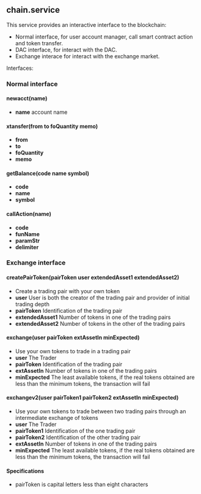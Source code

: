 ## chain.service

This service provides an interactive interface to the blockchain:

- Normal interface, for user account manager, call smart contract action and token transfer.
- DAC interface, for interact with the DAC.
- Exchange interace for interact with the exchange market.

Interfaces:

### Normal interface

#### newacct(name)

- **name** account name

#### xtansfer(from to foQuantity memo)

- **from**
- **to**
- **foQuantity**
- **memo**

#### getBalance(code name symbol)

- **code**
- **name**
- **symbol**

#### callAction(name)

- **code**
- **funName**
- **paramStr**
- **delimiter**

### Exchange interface

#### createPairToken(pairToken user extendedAsset1 extendedAsset2)

- Create a trading pair with your own token
- **user** User is both the creator of the trading pair and provider of initial trading depth
- **pairToken** Identification of the trading pair
- **extendedAsset1** Number of tokens in one of the trading pairs
- **extendedAsset2** Number of tokens in the other of the trading pairs

#### exchange(user pairToken  extAssetIn minExpected)
- Use your own tokens to trade in a trading pair
- **user** The Trader 
- **pairToken** Identification of the trading pair
- **extAssetIn** Number of tokens in one of the trading pairs
- **minExpected** The least available tokens, if the real tokens obtained are less than the minimum tokens, the transaction will fail

#### exchangev2(user pairToken1 pairToken2 extAssetIn minExpected)
- Use your own tokens to trade between two trading pairs through an intermediate exchange of tokens
- **user** The Trader 
- **pairToken1** Identification of the one trading pair
- **pairToken2** Identification of the other trading pair
- **extAssetIn** Number of tokens in one of the trading pairs
- **minExpected** The least available tokens, if the real tokens obtained are less than the minimum tokens, the transaction will fail

#### Specifications
- pairToken is capital letters less than eight characters
